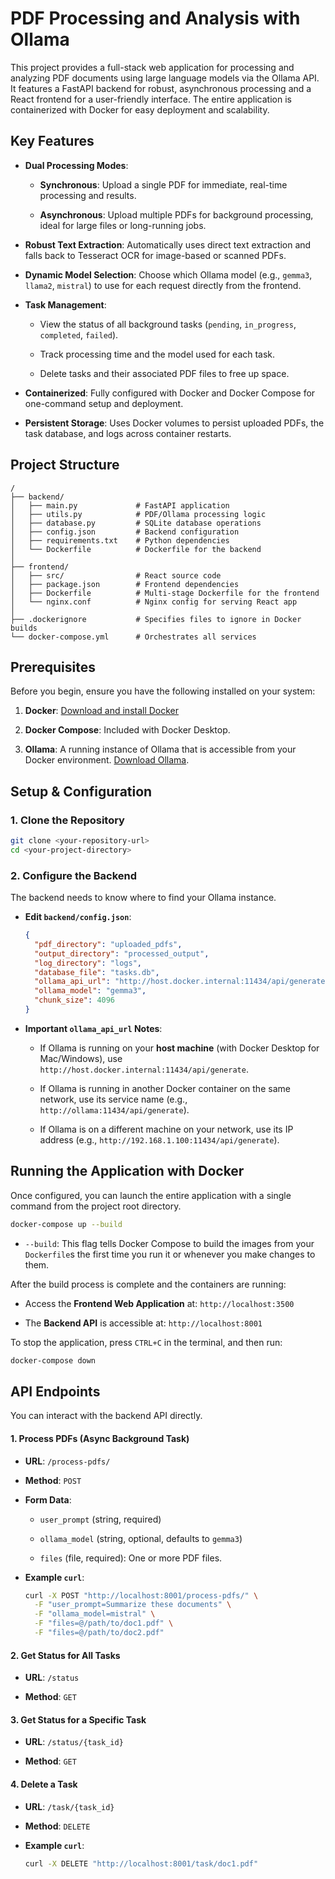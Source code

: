 # PDF Processing and Analysis with Ollama

This project provides a full-stack web application for processing and analyzing PDF documents using large language models via the Ollama API. It features a FastAPI backend for robust, asynchronous processing and a React frontend for a user-friendly interface. The entire application is containerized with Docker for easy deployment and scalability.

## Key Features

- **Dual Processing Modes**:
    
    - **Synchronous**: Upload a single PDF for immediate, real-time processing and results.
        
    - **Asynchronous**: Upload multiple PDFs for background processing, ideal for large files or long-running jobs.
        
- **Robust Text Extraction**: Automatically uses direct text extraction and falls back to Tesseract OCR for image-based or scanned PDFs.
    
- **Dynamic Model Selection**: Choose which Ollama model (e.g., `gemma3`, `llama2`, `mistral`) to use for each request directly from the frontend.
    
- **Task Management**:
    
    - View the status of all background tasks (`pending`, `in_progress`, `completed`, `failed`).
        
    - Track processing time and the model used for each task.
        
    - Delete tasks and their associated PDF files to free up space.
        
- **Containerized**: Fully configured with Docker and Docker Compose for one-command setup and deployment.
    
- **Persistent Storage**: Uses Docker volumes to persist uploaded PDFs, the task database, and logs across container restarts.
    

## Project Structure

```
/
├── backend/
│   ├── main.py             # FastAPI application
│   ├── utils.py            # PDF/Ollama processing logic
│   ├── database.py         # SQLite database operations
│   ├── config.json         # Backend configuration
│   ├── requirements.txt    # Python dependencies
│   └── Dockerfile          # Dockerfile for the backend
│
├── frontend/
│   ├── src/                # React source code
│   ├── package.json        # Frontend dependencies
│   ├── Dockerfile          # Multi-stage Dockerfile for the frontend
│   └── nginx.conf          # Nginx config for serving React app
│
├── .dockerignore           # Specifies files to ignore in Docker builds
└── docker-compose.yml      # Orchestrates all services
```

## Prerequisites

Before you begin, ensure you have the following installed on your system:

1.  **Docker**: [Download and install Docker](https://www.docker.com/products/docker-desktop/ "null")
    
2.  **Docker Compose**: Included with Docker Desktop.
    
3.  **Ollama**: A running instance of Ollama that is accessible from your Docker environment. [Download Ollama](https://ollama.com/ "null").
    

## Setup & Configuration

### 1. Clone the Repository

```bash
git clone <your-repository-url>
cd <your-project-directory>
```

### 2. Configure the Backend

The backend needs to know where to find your Ollama instance.

- **Edit `backend/config.json`**:
    
    ```json
    {
      "pdf_directory": "uploaded_pdfs",
      "output_directory": "processed_output",
      "log_directory": "logs",
      "database_file": "tasks.db",
      "ollama_api_url": "http://host.docker.internal:11434/api/generate",
      "ollama_model": "gemma3",
      "chunk_size": 4096
    }
    ```
    
- **Important `ollama_api_url` Notes**:
    
    - If Ollama is running on your **host machine** (with Docker Desktop for Mac/Windows), use `http://host.docker.internal:11434/api/generate`.
        
    - If Ollama is running in another Docker container on the same network, use its service name (e.g., `http://ollama:11434/api/generate`).
        
    - If Ollama is on a different machine on your network, use its IP address (e.g., `http://192.168.1.100:11434/api/generate`).
        

## Running the Application with Docker

Once configured, you can launch the entire application with a single command from the project root directory.

```bash
docker-compose up --build
```

- `--build`: This flag tells Docker Compose to build the images from your `Dockerfile`s the first time you run it or whenever you make changes to them.

After the build process is complete and the containers are running:

- Access the **Frontend Web Application** at: `http://localhost:3500`
    
- The **Backend API** is accessible at: `http://localhost:8001`
    

To stop the application, press `CTRL+C` in the terminal, and then run:

```bash
docker-compose down
```

## API Endpoints

You can interact with the backend API directly.

#### 1. Process PDFs (Async Background Task)

- **URL**: `/process-pdfs/`
    
- **Method**: `POST`
    
- **Form Data**:
    
    - `user_prompt` (string, required)
        
    - `ollama_model` (string, optional, defaults to `gemma3`)
        
    - `files` (file, required): One or more PDF files.
        
- **Example `curl`**:
    
    ```bash
    curl -X POST "http://localhost:8001/process-pdfs/" \
      -F "user_prompt=Summarize these documents" \
      -F "ollama_model=mistral" \
      -F "files=@/path/to/doc1.pdf" \
      -F "files=@/path/to/doc2.pdf"
    ```
    

#### 2. Get Status for All Tasks

- **URL**: `/status`
    
- **Method**: `GET`
    

#### 3. Get Status for a Specific Task

- **URL**: `/status/{task_id}`
    
- **Method**: `GET`
    

#### 4. Delete a Task

- **URL**: `/task/{task_id}`
    
- **Method**: `DELETE`
    
- **Example `curl`**:
    
    ```bash
    curl -X DELETE "http://localhost:8001/task/doc1.pdf"
    ```